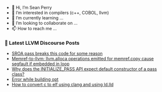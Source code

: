 - 👋 Hi, I’m Sean Perry
- 👀 I’m interested in compilers (c++, COBOL, llvm)
- 🌱 I’m currently learning ...
- 💞️ I’m looking to collaborate on ...
- 📫 How to reach me ...

<!---
s66perry/s66perry is a ✨ special ✨ repository because its `README.md` (this file) appears on your GitHub profile.
You can click the Preview link to take a look at your changes.
--->
### 📕 Latest LLVM Discourse Posts

<!-- DISCOURSE-LLVM:START -->
- [SROA pass breaks this code for some reason](https://discourse.llvm.org/t/sroa-pass-breaks-this-code-for-some-reason/65906#post_1)
- [Memref-to-llvm: llvm.alloca operations emitted for memref.copy cause segfault if embedded in loop](https://discourse.llvm.org/t/memref-to-llvm-llvm-alloca-operations-emitted-for-memref-copy-cause-segfault-if-embedded-in-loop/65850#post_5)
- [Why does the INITIALIZE_PASS API expect default constructor of a pass class?](https://discourse.llvm.org/t/why-does-the-initialize-pass-api-expect-default-constructor-of-a-pass-class/65904#post_1)
- [Error while building opt](https://discourse.llvm.org/t/error-while-building-opt/65903#post_1)
- [How to convert c to elf using clang and using ld.lld](https://discourse.llvm.org/t/how-to-convert-c-to-elf-using-clang-and-using-ld-lld/65743#post_5)
<!-- DISCOURSE-LLVM:END -->
